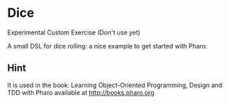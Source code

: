# DiceExperimental Custom Exercise (Don't use yet)A small DSL for dice rolling: a nice example to get started with Pharo.## HintIt is used in the book: Learning Object-Oriented Programming, Design and TDD with Pharo available at http://books.pharo.org